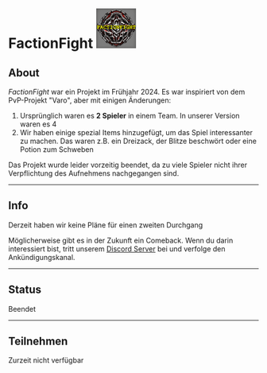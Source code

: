 # FactionFight <img src="img/factionfight.png" alt="FactionFight Logo" style="width:5rem">

## About

*FactionFight* war ein Projekt im Frühjahr 2024. Es war inspiriert von dem PvP-Projekt "Varo", aber mit einigen Änderungen:

1. Ursprünglich waren es **2 Spieler** in einem Team. In unserer Version waren es 4
2. Wir haben einige spezial Items hinzugefügt, um das Spiel interessanter zu machen. Das waren z.B. ein Dreizack, der Blitze beschwört oder eine Potion zum Schweben

Das Projekt wurde leider vorzeitig beendet, da zu viele Spieler nicht ihrer Verpflichtung des Aufnehmens nachgegangen sind.

---

## Info

Derzeit haben wir keine Pläne für einen zweiten Durchgang

Möglicherweise gibt es in der Zukunft ein Comeback. Wenn du darin interessiert bist, tritt unserem [Discord Server](https://discord.gg/tjcS6g7hn6) bei und verfolge den Ankündigungskanal.

---

## Status
Beendet

---

## Teilnehmen
Zurzeit nicht verfügbar
